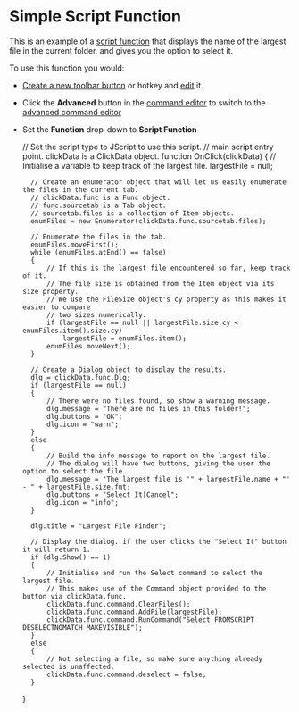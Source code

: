 # Simple Script Function

This is an example of a [script function](../script_functions.md) that displays the name of the largest file in the current folder, and gives you the option to select it.

To use this function you would:

- [Create a new toolbar button](/Manual/customize/creating_your_own_buttons/README.md) or hotkey and [edit](/Manual/customize/creating_your_own_buttons/editing_the_toolbar/README.md) it
- Click the **Advanced** button in the [command editor](/Manual/customize/creating_your_own_buttons/command_editor/README.md) to switch to the [advanced command editor](/Manual/customize/creating_your_own_buttons/command_editor/advanced_command_editor.md)
- Set the **Function** drop-down to **Script Function**

    // Set the script type to JScript to use this script.
    // main script entry point. clickData is a ClickData object.
    function OnClick(clickData)
    {
        // Initialise a variable to keep track of the largest file.
        largestFile = null;

        // Create an enumerator object that will let us easily enumerate the files in the current tab.
        // clickData.func is a Func object.
        // func.sourcetab is a Tab object.
        // sourcetab.files is a collection of Item objects.
        enumFiles = new Enumerator(clickData.func.sourcetab.files);

        // Enumerate the files in the tab.
        enumFiles.moveFirst();
        while (enumFiles.atEnd() == false)
        {
            // If this is the largest file encountered so far, keep track of it.
            // The file size is obtained from the Item object via its size property.
            // We use the FileSize object's cy property as this makes it easier to compare
            // two sizes numerically.
            if (largestFile == null || largestFile.size.cy < enumFiles.item().size.cy)
                largestFile = enumFiles.item();
            enumFiles.moveNext();
        }

        // Create a Dialog object to display the results.
        dlg = clickData.func.Dlg;
        if (largestFile == null)
        {
            // There were no files found, so show a warning message.
            dlg.message = "There are no files in this folder!";
            dlg.buttons = "OK";
            dlg.icon = "warn";
        }
        else
        {
            // Build the info message to report on the largest file.
            // The dialog will have two buttons, giving the user the option to select the file.
            dlg.message = "The largest file is '" + largestFile.name + "' - " + largestFile.size.fmt;
            dlg.buttons = "Select It|Cancel";
            dlg.icon = "info";
        }

        dlg.title = "Largest File Finder";
        
        // Display the dialog. if the user clicks the "Select It" button it will return 1.
        if (dlg.Show() == 1)
        {
            // Initialise and run the Select command to select the largest file.
            // This makes use of the Command object provided to the button via clickData.func.
            clickData.func.command.ClearFiles();
            clickData.func.command.AddFile(largestFile);
            clickData.func.command.RunCommand("Select FROMSCRIPT DESELECTNOMATCH MAKEVISIBLE");
        }
        else
        {
            // Not selecting a file, so make sure anything already selected is unaffected.
            clickData.func.command.deselect = false;
        }
    }
